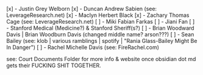 [x] - Justin Grey Welborn
[x] - Duncan Andrew Sabien (see: LeverageResearch.net)
[x] - Maclyn Herbert Black
[x] - Zachary Thomas Cage (see: LeverageResearch.net)
[ ] - Miki Fabian Farkas
[ ] - Jiani Fan
[ ] - Stanford Medical (Medicine?) & Stanford Sheriff(s?)
[ ] - Brian Woodward Davis | Brian Woodburn Davis (changed middle name? arson???)
[ ] - Sean Bailey (see: klob | various ramblings | spotify | "Rania Glass-Bailey Might Be In Danger")
[ ] - Rachel Michelle Davis (see: FireRachel.com)

see: Court Documents Folder for more info & website once obsidian dot md gets their FUCKING SHIT TOGETHER.